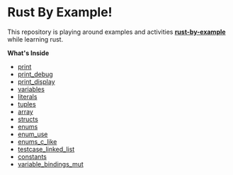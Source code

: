
# Rust By Example!

This repository is playing around examples and activities **[rust-by-example](https://doc.rust-lang.org/stable/rust-by-example/index.html)** while learning rust.

**What's Inside**

 - [print](../master/src/print.rs)
 - [print_debug](../master/src/debug.rs)
 - [print_display](../master/src/display.rs)
 - [variables](../master/src/variables.rs)
 - [literals](../master/src/literals.rs)
 - [tuples](../master/src/tuples.rs)
 - [array](../master/src/array.rs)
 - [structs](../master/src/structs.rs)
 - [enums](../master/src/enums.rs)
 - [enum_use](../master/src/enum_use.rs)
 - [enums_c_like](../master/src/enums_c_like.rs)
 - [testcase_linked_list](../master/src/testcase_linked_list.rs)
 - [constants](../master/src/constants.rs)
 - [variable_bindings_mut](../master/src/variable_bindings_mut.rs)
